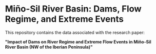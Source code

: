 # Miño-Sil River Basin: Dams, Flow Regime, and Extreme Events
This repository contains the data associated with the research paper:

**"Impact of Dams on River Regime and Extreme Flow Events in Miño-Sil River Basin (NW of the Iberian Peninsula)"**
